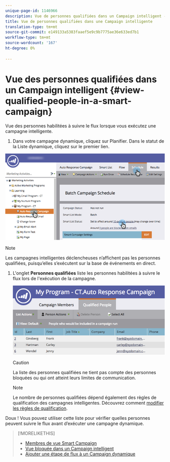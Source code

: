 ```yaml
---
unique-page-id: 1146966
description: Vue de personnes qualifiées dans un Campaign intelligent - Marketo Docs - Documentation sur les produits
title: Vue de personnes qualifiées dans une Campaign intelligente
translation-type: tm+mt
source-git-commit: e149133a5383faaef5e9c9b7775ae36e633ed7b1
workflow-type: tm+mt
source-wordcount: '167'
ht-degree: 0%

---
```



# Vue des personnes qualifiées dans un Campaign intelligent {#view-qualified-people-in-a-smart-campaign}

Vue des personnes habilitées à suivre le flux lorsque vous exécutez une campagne intelligente.

1. Dans votre campagne dynamique, cliquez sur Planifier. Dans le statut de la Liste dynamique, cliquez sur le premier lien.

![](assets/qualifedpeople-hands.png)

>[!NOTE]
>
>Les campagnes intelligentes déclencheuses n’affichent pas les personnes qualifiées, puisqu’elles s’exécutent sur la base de événements en direct.

1. L&#39;onglet **Personnes qualifiées** liste les personnes habilitées à suivre le flux lors de l&#39;exécution de la campagne.

   ![](assets/qualifiedpeople-tab.png)

   >[!CAUTION]
   >
   >La liste des personnes qualifiées ne tient pas compte des personnes bloquées ou qui ont atteint leurs limites de communication.

   >[!NOTE]
   >
   >Le nombre de personnes qualifiées dépend également des règles de qualification des campagnes intelligentes. Découvrez comment [modifier les règles de qualification](../../../../product-docs/core-marketo-concepts/smart-campaigns/using-smart-campaigns/edit-qualification-rules-in-a-smart-campaign.md).

Doux ! Vous pouvez utiliser cette liste pour vérifier quelles personnes peuvent suivre le flux avant d’exécuter une campagne dynamique.

>[!MORELIKETHIS]
>
>* [Membres de vue Smart Campaign](view-smart-campaign-members.md)
>* [Vue bloquée dans un Campaign intelligent](view-blocked-people-in-a-smart-campaign.md)
>* [Ajouter une étape de flux à un Campaign dynamique](../../../../product-docs/core-marketo-concepts/smart-campaigns/flow-actions/add-a-flow-step-to-a-smart-campaign.md)

>



